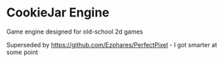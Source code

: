 # CookieJar Engine

Game engine designed for old-school 2d games

Superseded by https://github.com/Ezphares/PerfectPixel - I got smarter at some point

